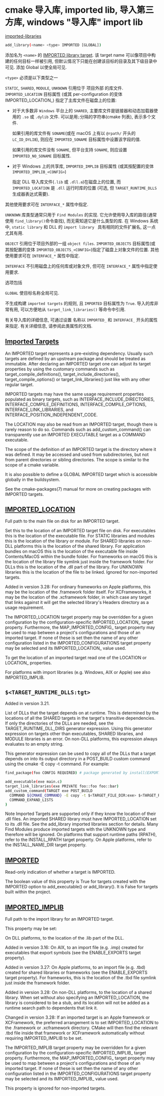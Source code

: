 # cmake 导入库, imported lib, 导入第三方库, windows "导入库" import lib

[imported-libraries](https://cmake.org/cmake/help/latest/command/add_library.html#imported-libraries)

```bash
add_library(<name> <type> IMPORTED [GLOBAL])
```

添加名为 `<name>` 的 [IMPORTED library target][].
该 target name 可以像项目中构建的任何目标一样被引用,
但默认情况下只能在创建该目标的目录及其下级目录中可见.
添加 Global 以使全局可见.

`<type>` 必须是以下类型之一

`STATIC`, `SHARED`, `MODULE`, `UNKNOWN`
引用位于 项目外部 的库文件.
`IMPORTED_LOCATION` 目标属性
(或其 per-configuration 的变体 IMPORTED_LOCATION_<CONFIG>)
指定了主库文件在磁盘上的位置:

+ 对于大多数非 `Windows` 平台上的 `SHARED`,
主要库文件是链接器和动态加载器使用的 `.so` 或 `.dylib` 文件.
可以是用`;`分隔的字符串(cmake 列表), 表示多个文件.

    如果引用的库文件有 `SONAME`(或在 macOS 上有以 `@rpath/` 开头的 `LC_ID_DYLIB`),
    则应在 `IMPORTED_SONAME` 目标属性中设置该字段的值.

    如果引用的库文件没有 `SONAME`, 但平台支持 `SONAME`, 则应设置 `IMPORTED_NO_SONAME` 目标属性.

+ 对于 Windows 上的共享库, `IMPORTED_IMPLIB` 目标属性 (或其按配置的变体 `IMPORTED_IMPLIB_<CONFIG>`)

    指定 DLL 导入库文件(`.lib` 或 `.dll.a`)在磁盘上的位置,
    而 `IMPORTED_LOCATION` 是 `.dll` 运行时库的位置
    (可选, 但 `TARGET_RUNTIME_DLLS` 生成器表达式需要).

其他使用要求可在 `INTERFACE_*` 属性中指定.

`UNKNOWN` 库类型通常只用于 `Find Modules` 的实现.
它允许使用导入库的路径(通常使用 `find_library()`命令查找), 而无需知道它是什么类型的库.
在 Windows 系统中, `static library` 和 DLL 的 `import library ` 具有相同的文件扩展名, 这一点尤其有用.

`OBJECT`
引用位于项目外部的一组 `object files`.
`IMPORTED_OBJECTS` 目标属性(或其按配置的变体 `IMPORTED_OBJECTS_<CONFIG>`)指定了磁盘上对象文件的位置.
其他使用要求可在 `INTERFACE_*` 属性中指定.

`INTERFACE`
不引用磁盘上的任何库或对象文件, 但可在 `INTERFACE_*` 属性中指定使用要求.

选项包括

`GLOBAL` 使目标名称全局可见.

不生成构建 `imported targets` 的规则, 且 `IMPORTED` 目标属性为 `True`.
导入的库非常有用, 可以方便地从 `target_link_libraries()` 等命令中引用.

有关导入库的详细信息, 可通过设置 名称以 `IMPORTED_` 和 `INTERFACE_` 开头的属性来指定.
有关详细信息, 请参阅此类属性的文档.

[IMPORTED library target]: https://cmake.org/cmake/help/latest/manual/cmake-buildsystem.7.html#imported-targets

## [Imported Targets](https://cmake.org/cmake/help/latest/manual/cmake-buildsystem.7.html#imported-targets)

An IMPORTED target represents a pre-existing dependency. Usually such targets are defined by an upstream package and should be treated as immutable. After declaring an IMPORTED target one can adjust its target properties by using the customary commands such as target_compile_definitions(), target_include_directories(), target_compile_options() or target_link_libraries() just like with any other regular target.

IMPORTED targets may have the same usage requirement properties populated as binary targets, such as INTERFACE_INCLUDE_DIRECTORIES, INTERFACE_COMPILE_DEFINITIONS, INTERFACE_COMPILE_OPTIONS, INTERFACE_LINK_LIBRARIES, and INTERFACE_POSITION_INDEPENDENT_CODE.

The LOCATION may also be read from an IMPORTED target, though there is rarely reason to do so. Commands such as add_custom_command() can transparently use an IMPORTED EXECUTABLE target as a COMMAND executable.

The scope of the definition of an IMPORTED target is the directory where it was defined. It may be accessed and used from subdirectories, but not from parent directories or sibling directories. The scope is similar to the scope of a cmake variable.

It is also possible to define a GLOBAL IMPORTED target which is accessible globally in the buildsystem.

See the cmake-packages(7) manual for more on creating packages with IMPORTED targets.

## [IMPORTED_LOCATION](https://cmake.org/cmake/help/latest/prop_tgt/IMPORTED_LOCATION.html#prop_tgt:IMPORTED_LOCATION)

Full path to the main file on disk for an IMPORTED target.

Set this to the location of an IMPORTED target file on disk.
For executables this is the location of the executable file.
For STATIC libraries and modules this is the location of the library or module. For SHARED libraries on non-DLL platforms this is the location of the shared library.
For application bundles on macOS this is the location of the executable file inside Contents/MacOS within the bundle folder.
For frameworks on macOS this is the location of the library file symlink just inside the framework folder.
For DLLs this is the location of the .dll part of the library.
For UNKNOWN libraries this is the location of the file to be linked. Ignored for non-imported targets.

Added in version 3.28: For ordinary frameworks on Apple platforms, this may be the location of the .framework folder itself. For XCFrameworks, it may be the location of the .xcframework folder, in which case any target that links against it will get the selected library's Headers directory as a usage requirement.

The IMPORTED_LOCATION target property may be overridden for a given configuration <CONFIG> by the configuration-specific IMPORTED_LOCATION_<CONFIG> target property. Furthermore, the MAP_IMPORTED_CONFIG_<CONFIG> target property may be used to map between a project's configurations and those of an imported target. If none of these is set then the name of any other configuration listed in the IMPORTED_CONFIGURATIONS target property may be selected and its IMPORTED_LOCATION_<CONFIG> value used.

To get the location of an imported target read one of the LOCATION or LOCATION_<CONFIG> properties.

For platforms with import libraries (e.g. Windows, AIX or Apple) see also IMPORTED_IMPLIB.

## `$<TARGET_RUNTIME_DLLS:tgt>`

Added in version 3.21.

List of DLLs that the target depends on at runtime. This is determined by the locations of all the SHARED targets in the target's transitive dependencies. If only the directories of the DLLs are needed, see the TARGET_RUNTIME_DLL_DIRS generator expression. Using this generator expression on targets other than executables, SHARED libraries, and MODULE libraries is an error. On non-DLL platforms, this expression always evaluates to an empty string.

This generator expression can be used to copy all of the DLLs that a target depends on into its output directory in a POST_BUILD custom command using the cmake -E copy -t command. For example:

```bash
find_package(foo CONFIG REQUIRED) # package generated by install(EXPORT)

add_executable(exe main.c)
target_link_libraries(exe PRIVATE foo::foo foo::bar)
add_custom_command(TARGET exe POST_BUILD
  COMMAND ${CMAKE_COMMAND} -E copy -t $<TARGET_FILE_DIR:exe> $<TARGET_RUNTIME_DLLS:exe>
  COMMAND_EXPAND_LISTS
)
```

Note Imported Targets are supported only if they know the location of their .dll files. An imported SHARED library must have IMPORTED_LOCATION set to its .dll file. See the add_library imported libraries section for details. Many Find Modules produce imported targets with the UNKNOWN type and therefore will be ignored.
On platforms that support runtime paths (RPATH), refer to the INSTALL_RPATH target property. On Apple platforms, refer to the INSTALL_NAME_DIR target property.

## [IMPORTED](https://cmake.org/cmake/help/latest/prop_tgt/IMPORTED.html#prop_tgt:IMPORTED)

Read-only indication of whether a target is IMPORTED.

The boolean value of this property is True for targets created with the IMPORTED option to add_executable() or add_library(). It is False for targets built within the project.

## [IMPORTED_IMPLIB](https://cmake.org/cmake/help/latest/prop_tgt/IMPORTED_IMPLIB.html#prop_tgt:IMPORTED_IMPLIB)

Full path to the import library for an IMPORTED target.

This property may be set:

On DLL platforms, to the location of the .lib part of the DLL.

Added in version 3.16: On AIX, to an import file (e.g. .imp) created for executables that export symbols (see the ENABLE_EXPORTS target property).

Added in version 3.27: On Apple platforms, to an import file (e.g. .tbd) created for shared libraries or frameworks (see the ENABLE_EXPORTS target property). For frameworks, this is the location of the .tbd file symlink just inside the framework folder.

Added in version 3.28: On non-DLL platforms, to the location of a shared library. When set without also specifying an IMPORTED_LOCATION, the library is considered to be a stub, and its location will not be added as a runtime search path to dependents that link it.

Changed in version 3.28: If an imported target is an Apple framework or XCFramework, the preferred arrangement is to set IMPORTED_LOCATION to the .framework or .xcframework directory. CMake will then find the relevant .tbd file inside that framework or XCFramework automatically without requiring IMPORTED_IMPLIB to be set.

The IMPORTED_IMPLIB target property may be overridden for a given configuration <CONFIG> by the configuration-specific IMPORTED_IMPLIB_<CONFIG> target property. Furthermore, the MAP_IMPORTED_CONFIG_<CONFIG> target property may be used to map between a project's configurations and those of an imported target. If none of these is set then the name of any other configuration listed in the IMPORTED_CONFIGURATIONS target property may be selected and its IMPORTED_IMPLIB_<CONFIG> value used.

This property is ignored for non-imported targets.